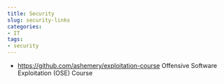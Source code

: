 ```yaml
---
title: Security
slug: security-links
categories:
- IT
tags:
- security
---
```


- https://github.com/ashemery/exploitation-course Offensive Software Exploitation (OSE) Course

